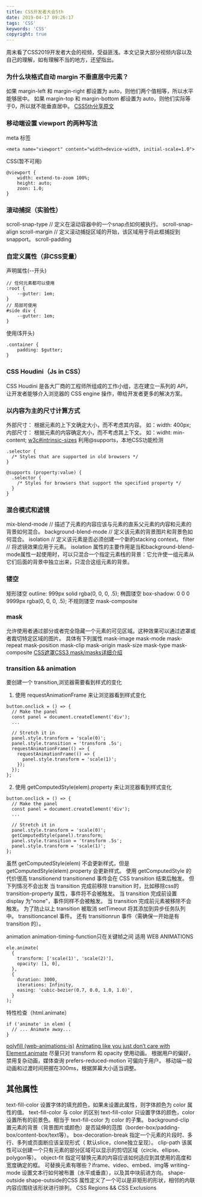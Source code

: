 ```yaml
---
title: CSS开发者大会5th
date: 2019-04-17 09:26:17
tags: 'CSS'
keywords: 'CSS'
copyright: true
---
```



周末看了CSS2019开发者大会的视频，受益匪浅。本文记录大部分视频内容以及自己的理解，如有理解不当的地方，还望指出。
### 为什么块格式自动 margin 不垂直居中元素？
如果 margin-left 和 margin-right 都设置为 auto，则他们两个值相等，所以水平能够居中。
如果 margin-top 和 margin-bottom 都设置为 auto，则他们实际等于0，所以就不能垂直居中。
[CSS5th分享原文](https://www.chenhuijing.com/slides/53-cssconfcn-2019/#/18)
### 移动端设置 viewport 的两种写法
meta 标签
```
<meta name="viewport" content="width=device-width, initial-scale=1.0">
```
CSS(暂不可用)
```
@viewport {
    width: extend-to-zoom 100%;
    height: auto;
    zoon: 1.0;
}
```
### 滚动捕捉（实验性）
scroll-snap-type // 定义在滚动容器中的一个snap点如何被执行。
scroll-snap-align
scroll-margin // 定义滚动捕捉区域的开始，该区域用于将此框捕捉到snapport。
scroll-padding
### 自定义属性（非CSS变量）
声明属性(--开头)
```
// 任何元素都可以使用
:root {
    --gutter: 1em;
}
// 局部可使用
#side div {
    --gutter: 1em;
}
```
使用($开头)
```
.container {
    padding: $gutter;
}
```

### CSS Houdini（Js in CSS）
CSS Houdini 是各大厂商的工程师所组成的工作小组，志在建立一系列的 API，让开发者能够介入浏览器的 CSS engine 操作，帶给开发者更多的解决方案。

### 以内容为主的尺寸计算方式
外部尺寸： 根据元素的上下文确定大小，而不考虑其内容。
如：width: 400px;
内部尺寸： 根据元素的内容确定大小，而不考虑其上下文。
如：widht: min-content;
[w3c#intrinsic-sizes](https://www.w3.org/TR/css-sizing-3/#intrinsic-sizes)
利用@supports，本地CSS功能检测
```
.selector {
  /* Styles that are supported in old browsers */
}

@supports (property:value) {
  .selector {
    /* Styles for browsers that support the specified property */
  }
}
```

### 混合模式和滤镜
mix-blend-mode // 描述了元素的内容应该与元素的直系父元素的内容和元素的背景如何混合。
background-blend-mode // 定义该元素的背景图片和背景色如何混合。
isolation // 定义该元素是否必须创建一个新的stacking context。
filter // 将滤镜效果应用于元素。
isolation 属性的主要作用是当和background-blend-mode属性一起使用时，可以只混合一个指定元素栈的背景：它允许使一组元素从它们后面的背景中独立出来，只混合这组元素的背景。

### 镂空
矩形镂空
outline: 999px solid rgba(0, 0, 0, .5);
椭圆镂空
box-shadow: 0 0 0 9999px rgba(0, 0, 0, .5);
不规则镂空
mask-composite


### mask
允许使用者通过部分或者完全隐藏一个元素的可见区域。这种效果可以通过遮罩或者裁切特定区域的图片。
具体有下列属性
mask-image
mask-mode
mask-repeat
mask-position
mask-clip
mask-origin
mask-size
mask-type
mask-composite
[CSS遮罩CSS3 mask/masks详细介绍](https://www.zhangxinxu.com/wordpress/2017/11/css-css3-mask-masks/)

### transition && animation
要创建一个 transition,浏览器需要看到样式的变化
1.  使用 requestAnimationFrame 来让浏览器看到样式变化
```
button.onclick = () => {
  // Make the panel
  const panel = document.createElement('div');
  ...

  // Stretch it in
  panel.style.transform = 'scale(0)';
  panel.style.transition = 'transform .5s';
  requestAnimationFrame(() => {
    requestAnimationFrame(() => {
      panel.style.transform = 'scale(1)';
    });
  });
};
```
2.  使用 getComputedStyle(elem).property 来让浏览器看到样式变化
```
button.onclick = () => {
  // Make the panel
  const panel = document.createElement('div');
  ...

  // Stretch it in
  panel.style.transform = 'scale(0)';
  getComputedStyle(panel).transform;
  panel.style.transition = 'transform .5s';
  panel.style.transform = 'scale(1)';
};
```
虽然 getComputedStyle(elem) 不会更新样式，但是 getComputedStyle(elem).property 会更新样式。
使用 getComputedStyle 的代价很高
transitionend
transitionend 事件会在 CSS transition 结束后触发。
但下列情况不会出发
当 transition 完成前移除 transition 时，比如移除css的transition-property 属性，事件将不会被触发。
当 transition 完成前设置 display 为"none"，事件同样不会被触发。
当 transition 完成前元素被移除不会触发。
为了防止以上 transition 被取消
setTimeout 将其添加到异步任务队列中。
transitioncancel 事件。
还有 transitionrun 事件（需确保一开始是有 transition 的）。

animation
animation-timing-function只在关键帧之间 适用
WEB ANIMATIONS
```
ele.animate(
  {
    transform: ['scale(1)', 'scale(2)'],
    opacity: [1, 0],
  },
  {
    duration: 3000,
    iterations: Infinity,
    easing: 'cubic-bezier(0.7, 0.0, 1.0, 1.0)',
  }
);
```
特性检查（html.animate）
```
if ('animate' in elem) {
  // ... Animate away...
}
```
[polyfill (web-animations-js)](https://github.com/web-animations/web-animations-js)
[Animating like you just don’t care with Element.animate](https://hacks.mozilla.org/2016/08/animating-like-you-just-dont-care-with-element-animate/)
尽量只对 transform 和 opacity 使用动画。
根据用户的偏好，禁用复杂动画，媒体查询 prefers-reduced-motion 可偏向于用户。
移动端一般动画和过渡时间把握在300ms，根据屏幕大小适当调整。

##  其他属性
text-fill-color
设置字体的填充颜色，如果未设置此属性，则字体颜色为 color 属性的值。
text-fill-color 与 color 的区别
text-fill-color 只设置字体的颜色，color 设置所有的前景色。相当于 text-fill-color 为 color 的子集。
background-clip 
置元素的背景（背景图片或颜色）是否延伸的范围（border-box/padding-box/content-box/text等）。
box-decoration-break
指定一个元素的片段时、多行、多列或页面断应该呈现形式（ 默认slice，clone独立呈现）。
clip-path
该属性可以创建一个只有元素的部分区域可以显示的剪切区域（circle、ellipse、polygon等）。
object-fit
指定可替换元素的内容应该如何适应到其使用的高度和宽度确定的框。
可替换元素有哪些？iframe、video、embed、img等
writing-mode
设置文本行如何被布置（水平或垂直），以及其中块前进方向。
shape-outside
shape-outside的CSS 属性定义了一个可以是非矩形的形状，相邻的内联内容应围绕该形状进行排列。
CSS Regions && CSS Exclusions

